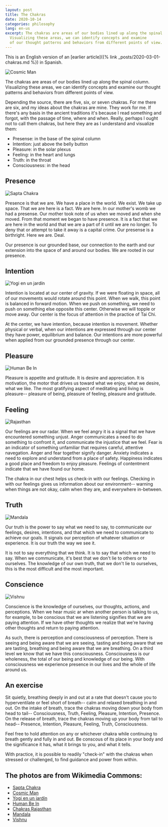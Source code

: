 ```yaml
---
layout: post
title: The Chakras
date: 2020-10-14
categories: philosophy
lang: en-us
excerpt: The chakras are areas of our bodies lined up along the spinal column.
  Visualizing these areas, we can identify concepts and examine
  of our thought patterns and behaviors from different points of view.
---
```


This is an English version of an
[earlier article]({% link _posts/2020-03-01-chakras.md %})
in Spanish.

![Cosmic Man](/assets/images/Cosmic_Man.jpg)

The chakras are areas of our bodies lined up along the spinal column.
Visualizing these areas, we can identify concepts and examine
our thought patterns and behaviors from different points of view.

Depending the source, there are five, six, or seven chakras. For me there are
six, and my ideas about the chakras are mine. They work for me. If there's any
basis in the ancient traditions it's because I read something and
forgot, with the passage of time, where and when.
Really, perhaps I ought not to call them chakras, but here they are
as I understand and visualize them:

- Presense: in the base of the spinal column
- Intention: just above the belly button
- Pleasure: in the solar plexus
- Feeling: in the heart and lungs
- Truth: in the throat
- Consciousness: in the head

## Presence

![Sapta Chakra](/assets/images/Sapta_Chakra_1899.jpg)

Presence is that we are. We have a place in the world. We exist.
We take up space. That we are here is a fact. We are here.
In our mother's womb we had a presense. Our mother took note of us when
we moved and when she moved. From that moment we began to have presence.
It is a fact that we are here in the world and that we are a part of it
until we are no longer. To deny that or attempt to take it away is a
capital crime. Our presense is a birthright. Here we are. Deal.

Our presence is our grounded base, our connection to the earth and
our extension into the space of and around our bodies. We are rooted
in our presence.

## Intention

![Yogi en un jardín](/assets/images/Yogi_seated_in_a_garden.jpg)

Intention is located at our center of gravity. If we were floating in space,
all of our movements would rotate around this point. When we walk, this
point is balanced in forward motion. When we push on something, we need to
push on something else opposite this center. Otherwise we will topple or move
away.  Our center is the focus of attention in the practice of Tai Chi.

At the center, we have intention, because intention is movement. Whether
physical or verbal, when our intentions are expressed through our center
they have power, equilibrium and balance. Our intentions are more powerful
when applied from our grounded presence through our center.

## Pleasure

![Human Be In](/assets/images/Human_Be_In.jpg)

Pleasure is appetite and gratitude. It is desire and appreciation.
It is motivation, the motor that drives us toward what we enjoy, what
we desire, what we like. The most gratifying aspect of meditating and living
is pleasure-- pleasure of being, pleasure of feeling, pleasure and gratitude.

## Feeling

![Rajasthan](/assets/images/Chakras_Rajasthan.jpg)

Our feelings are our radar. When we feel angry it is a signal that we
have encountered something unjust. Anger communicates a need to do something
to confront it, and communicate the injustice that we feel. Fear is an
indicator of something unfamiliar that requires careful,
attentive navegation. Anger and fear together signify danger.
Anxiety indicates a need to explore and understand from
a place of safety. Happiness indicates a good place and freedom to enjoy
pleasure. Feelings of contentment indicate that we have found our home.

The chakra in our chest helps us check-in with our feelings.
Checking in with our feelings gives us information about our environment--
warning when things are not okay, calm when they are, and everywhere in-between.

## Truth

![Mandala](/assets/images/2020/Mandala1_detail.jpg)

Our truth is the power to say what we need to say, to communicate our feelings,
desires, intentions, and that which we need to communicate to achieve our
goals. It signals our perception of whatever situation or experience. It is
our truth the way we see it.

It is not to say everything that we think. It is to say that which we need
to say. When we communicate, it's best that we don't lie to others or to
ourselves. The knowledge of our own truth, that we don't lie to ourselves,
this is the most difficult and the most important.

## Conscience

![Vishnu](/assets/images/2020/Bhagavan_Vishnu.jpg)

Conscience is the knowledge of ourselves, our thoughts, actions, and perceptions.
When we hear music ar when another person is talking to us, for example,
to be conscious that we are listening signifies that we are paying attention.
If we have other thoughts we realize that we're having other thoughts and
return to paying attention.

As such, there is perception and consciousness of perception. There is seeing
and being aware that we are seeing, tasting and being aware that we are tasting,
breathing and being aware that we are breathing. On a third level we know
that we have this consciousness. Consciousness is our wholeness, the total
of our being and knowledge of our being. With consciousness we experience
presence in our lives and the whole of life around us.

## An exercise

Sit quietly, breathing deeply in and out at a rate that doesn't cause you to
hyperventilate or feel short of breath-- calm and relaxed breathing in and out.
On the intake of breath, trace the chakras moving down your body from head
to tail-- Consciousness, Truth, Feeling, Pleasure, Intention, Presence.
On the release of breath, trace the chakras moving up your body from tail
to head-- Presence, Intention, Pleasure, Feeling, Truth, Consciousness.

Feel free to hold attention on any or whichever chakra while continuing to
breath gently and fully in and out. Be conscous of its place in your body
and the significance it has, what it brings to you, and what it tells.

With practice, it is possible to readily "check-in" with the chakras when
stressed or challenged, to find guidance and power from within.

## The photos are from Wikimedia Commons:
- [Sapta Chakra](
https://commons.wikimedia.org/wiki/File:Sapta_Chakra,_1899_(cropped).jpg)
- [Cosmic Man](
https://commons.wikimedia.org/wiki/File:Cosmic_Man_with_Diagrams_of_Newar_Yogic_Six_Chakra_Transformation_LACMA_M.91.118.jpg)
- [Yogi en un jardín](
https://commons.wikimedia.org/wiki/File:A_yogi_seated_in_a_garden.jpg)
- [Human Be In](
https://commons.wikimedia.org/wiki/File:San_Francisco_Oracle_Cover_Vol.1_No.5,_January_1967.jpg)
- [Chakras Rajasthan](
https://commons.wikimedia.org/wiki/File:Crown_Brow_Throat_Chakras,_Rajasthan_18th_Century.jpg)
- [Mandala](
https://commons.wikimedia.org/wiki/Mandala#/media/File:Mandala1_detail.jpg)
- [Vishnu](
https://commons.wikimedia.org/wiki/File:Bhagavan_Vishnu.jpg)
